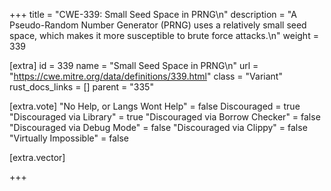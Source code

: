 +++
title = "CWE-339: Small Seed Space in PRNG\n"
description = "A Pseudo-Random Number Generator (PRNG) uses a relatively small seed space, which makes it more susceptible to brute force attacks.\n"
weight = 339

[extra]
id = 339
name = "Small Seed Space in PRNG\n"
url = "https://cwe.mitre.org/data/definitions/339.html"
class = "Variant"
rust_docs_links = []
parent = "335"

[extra.vote]
"No Help, or Langs Wont Help" = false
Discouraged = true
"Discouraged via Library" = true
"Discouraged via Borrow Checker" = false
"Discouraged via Debug Mode" = false
"Discouraged via Clippy" = false
"Virtually Impossible" = false

[extra.vector]

+++